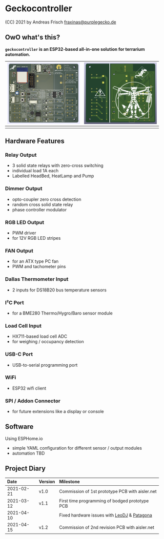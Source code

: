 # Geckocontroller

(CC) 2021 by Andreas Frisch <fraxinas@purplegecko.de>

## OwO what's this?
**`geckocontroller` is an ESP32-based all-in-one solution for terrarium automation.**

| ![](hardware/Geckocontroller-PCB-front.png) | ![](hardware/Geckocontroller-PCB-back.png) |
| :------------------------------------------ | :----------------------------------------- |
| []()                                        | []()                                       |

## Hardware Features
### Relay Output
* 3 solid state relays with zero-cross switching
* individual load 1A each
* Labelled HeadBed, HeatLamp and Pump

### Dimmer Output
* opto-coupler zero cross detection
* random cross solid state relay
* phase controller modulator

### RGB LED Output
* PWM driver
* for 12V RGB LED stripes

### FAN Output
* for an ATX type PC fan
* PWM and tachometer pins

### Dallas Thermometer Input
* 2 inputs for DS18B20 bus temperature sensors

### I²C Port
* for a BME280 Thermo/Hygro/Baro sensor module

### Load Cell Input
* HX711-based load cell ADC
* for weighing / occupancy detection

### USB-C Port
* USB-to-serial programming port

### WiFi
* ESP32 wifi client

### SPI / Addon Connector
* for future extensions like a display or console

## Software
Using ESPHome.io
* simple YAML configuration for different sensor / output modules
* automation TBD

## Project Diary
| Date       | Version | Milestone                                       |
| :--------- | :------ | :---------------------------------------------- |
| 2021-02-21 | v1.0    | Commission of 1st prototype PCB with aisler.net | 
| 2021-03-12 | v1.1    | First time programming of bodged prototype PCB  |
| 2021-04-10 |         | Fixed hardware issues with [LeoDJ](https://github.com/LeoDJ) & [Patagona](https://github.com/patagonaa) |
| 2021-04-15 | v1.2    | Commission of 2nd revision PCB with aisler.net  |
